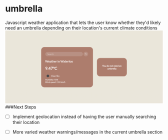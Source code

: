 # umbrella

Javascript weather application that lets the user know whether they'd likely need an umbrella depending on their location's current climate conditions
![Screenshot Image](screenCap.png)
###Next Steps
- [ ] Implement geolocation instead of having the user manually searching their location
- [ ] More varied weather warnings/messages in the current umbrella section


 
